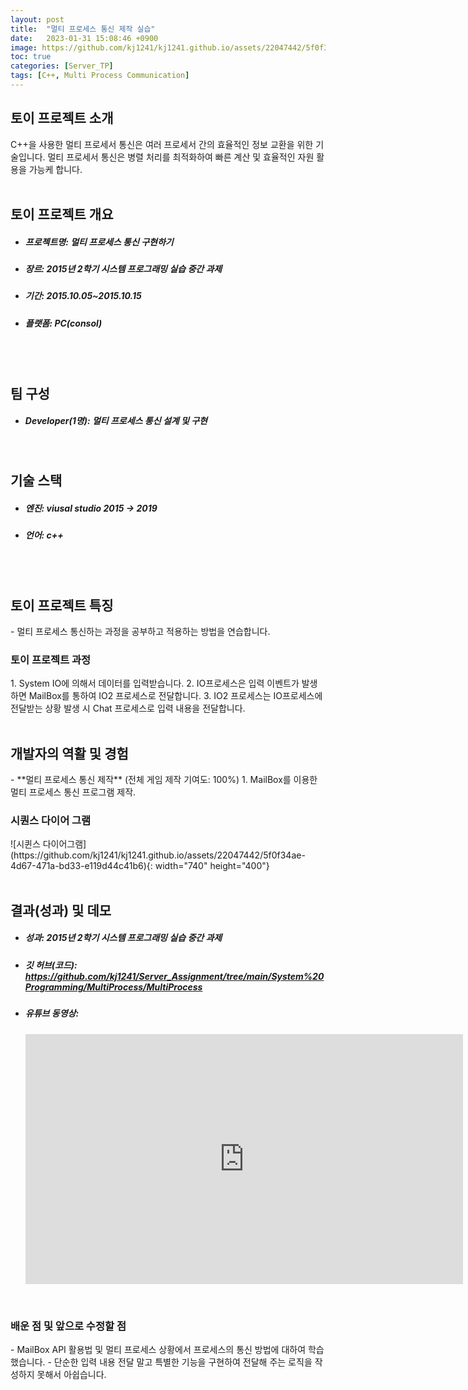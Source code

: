 ```yaml
---
layout: post
title:  "멀티 프로세스 통신 제작 실습"
date:   2023-01-31 15:08:46 +0900
image: https://github.com/kj1241/kj1241.github.io/assets/22047442/5f0f34ae-4d67-471a-bd33-e119d44c41b6
toc: true
categories: [Server_TP]
tags: [C++, Multi Process Communication]
---
```


<h2><green1_h2> 토이 프로젝트 소개 </green1_h2></h2>
C++을 사용한 멀티 프로세서 통신은 여러 프로세서 간의 효율적인 정보 교환을 위한 기술입니다.  
멀티 프로세서 통신은 병렬 처리를 최적화하여 빠른 계산 및 효율적인 자원 활용을 가능케 합니다.

<br>
<br>
<h2><green1_h2> 토이 프로젝트 개요 </green1_h2></h2><ul>
<li><h5><green1_h5>프로젝트명: </green1_h5><span> 멀티 프로세스 통신 구현하기</span></h5></li>
<li><h5><green1_h5>장르: </green1_h5><span> 2015년 2학기 시스템 프로그래밍 실습 중간 과제</span></h5></li>
<li><h5><green1_h5>기간: </green1_h5><span> 2015.10.05~2015.10.15</span></h5></li>
<li><h5><green1_h5>플랫폼: </green1_h5><span> PC(consol) </span></h5></li></ul>

<br>
<br>
<h2><green1_h2> 팀 구성 </green1_h2></h2><ul> 
<li><h5><green1_h5>Developer(1명): </green1_h5><span> 멀티 프로세스 통신 설계 및 구현 </span></h5></li>
</ul>

<br>
<h2><green1_h2> 기술 스택 </green1_h2></h2><ul>
<li><h5><green1_h5>엔진: </green1_h5><span> viusal studio 2015 → 2019 </span></h5></li>
<li><h5><green1_h5>언어: </green1_h5><span> c++ </span></h5></li>
</ul>

<br>
<br>
<h2 ><green1_h2> 토이 프로젝트 특징 </green1_h2></h2>
- 멀티 프로세스 통신하는 과정을 공부하고 적용하는 방법을 연습합니다.

<br>
<h3 ><green1_h3> 토이 프로젝트 과정 </green1_h3></h3>
1. System IO에 의해서 데이터를 입력받습니다.
2. IO프로세스은 입력 이벤트가 발생하면 MailBox를 통하여 IO2 프로세스로 전달합니다.
3. IO2 프로세스는 IO프로세스에 전달받는 상황 발생 시 Chat 프로세스로 입력 내용을 전달합니다.


<br>
<br>
<h2><green1_h2> 개발자의 역활 및 경험 </green1_h2></h2>
- **멀티 프로세스 통신 제작** <span><red1_error>(전체 게임 제작 기여도: 100%)</red1_error></span>
    1. MailBox를 이용한 멀티 프로세스 통신 프로그램 제작.

<br>
<h3><green1_h3> 시퀀스 다이어 그램 </green1_h3></h3>
![시퀸스 다이어그램](https://github.com/kj1241/kj1241.github.io/assets/22047442/5f0f34ae-4d67-471a-bd33-e119d44c41b6){: width="740" height="400"}


<br>
<br>
<h2><green1_h2> 결과(성과) 및 데모 </green1_h2></h2>
<ul>
<li><h5><green1_h5>성과: </green1_h5><span> 2015년 2학기 시스템 프로그래밍 실습 중간 과제 </span></h5></li>
<li><h5><green1_h5>깃 허브(코드): </green1_h5><span> 
<a href="https://github.com/kj1241/Server_Assignment/tree/main/System%20Programming/MultiProcess/MultiProcess">https://github.com/kj1241/Server_Assignment/tree/main/System%20Programming/MultiProcess/MultiProcess</a> </span></h5></li>
<li><h5><green1_h5>유튜브 동영상: </green1_h5></h5> 
<iframe width="700" height="400" src="https://www.youtube.com/embed/cOH9jgKtj8k" title="멀티 프로세스 통신(화질 개선)" frameborder="0" allow="accelerometer; autoplay; clipboard-write; encrypted-media; gyroscope; picture-in-picture; web-share" allowfullscreen></iframe>
</li>
</ul>

<br>
<h3><green1_h3> 배운 점 및 앞으로 수정할 점 </green1_h3></h3>
- MailBox API 활용법 및 멀티 프로세스 상황에서 프로세스의 통신 방법에 대하여 학습했습니다.
- 단순한 입력 내용 전달 말고 특별한 기능을 구현하여 전달해 주는 로직을 작성하지 못해서 아쉽습니다.
